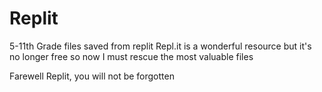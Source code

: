 # Replit
5-11th Grade files saved from replit
Repl.it is a wonderful resource but it's no longer free so now I must rescue the most valuable files

Farewell Replit, you will not be forgotten

